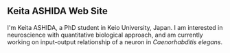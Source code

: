 ## Keita ASHIDA Web Site

I'm Keita ASHIDA, a PhD student in Keio University, Japan. I am interested in neuroscience with quantitative biological approach, and am currently working on input-output relationship of a neuron in _Caenorhabditis elegans_.
